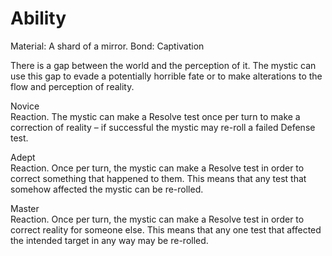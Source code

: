 # Ability
Material: A shard of a mirror.
Bond: Captivation

There is a gap between the world and the perception of it. The mystic can use this gap to evade a potentially horrible fate or to make alterations to the flow and perception of reality.

Novice<br>Reaction. The mystic can make a Resolve test once per turn to make a correction of reality – if successful the mystic may re-roll a failed Defense test.

Adept<br>Reaction. Once per turn, the mystic can make a Resolve test in order to correct something that happened to them. This means that any test that somehow affected the mystic can be re-rolled.

Master<br>Reaction. Once per turn, the mystic can make a Resolve test in order to correct reality for someone else. This means that any one test that affected the intended target in any way may be re-rolled.
